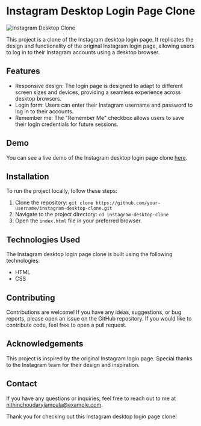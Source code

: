 # Instagram Desktop Login Page Clone

![Instagram Desktop Clone](https://github.com/nithinsaichoudary/Instagram_clone/blob/main/img/image.png?raw=true)

This project is a clone of the Instagram desktop login page. It replicates the design and functionality of the original Instagram login page, allowing users to log in to their Instagram accounts using a desktop browser.

## Features
- Responsive design: The login page is designed to adapt to different screen sizes and devices, providing a seamless experience across desktop browsers.
- Login form: Users can enter their Instagram username and password to log in to their accounts.
- Remember me: The "Remember Me" checkbox allows users to save their login credentials for future sessions.

## Demo
You can see a live demo of the Instagram desktop login page clone [here](https://nithinsaichoudary.github.io/Instagram_clone/).

## Installation
To run the project locally, follow these steps:

1. Clone the repository: `git clone https://github.com/your-username/instagram-desktop-clone.git`
2. Navigate to the project directory: `cd instagram-desktop-clone`
3. Open the `index.html` file in your preferred browser.

## Technologies Used
The Instagram desktop login page clone is built using the following technologies:

- HTML
- CSS

## Contributing
Contributions are welcome! If you have any ideas, suggestions, or bug reports, please open an issue on the GitHub repository. If you would like to contribute code, feel free to open a pull request.

## Acknowledgements
This project is inspired by the original Instagram login page. Special thanks to the Instagram team for their design and inspiration.

## Contact
If you have any questions or inquiries, feel free to reach out to me at [nithinchoudaryjampala@example.com](mailto:nithinchoudaryjampala@example.com).

Thank you for checking out this Instagram desktop login page clone!
